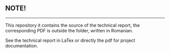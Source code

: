 NOTE!
----------------------------------------------------------------------------------------------------------------------------------
----------------------------------------------------------------------------------------------------------------------------------

This repository it contains the source of the technical report, the corresponding PDF is outside the folder, written in Romanian.

See the technical report in LaTex or directly the pdf for project documentation.
